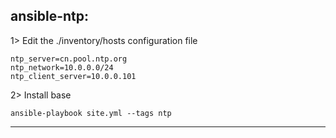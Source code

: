 ansible-ntp:
------------------------------------------------------
1> Edit the ./inventory/hosts configuration file

```
ntp_server=cn.pool.ntp.org
ntp_network=10.0.0.0/24
ntp_client_server=10.0.0.101
```

2> Install base
```
ansible-playbook site.yml --tags ntp
```

------------------------------------------------------
